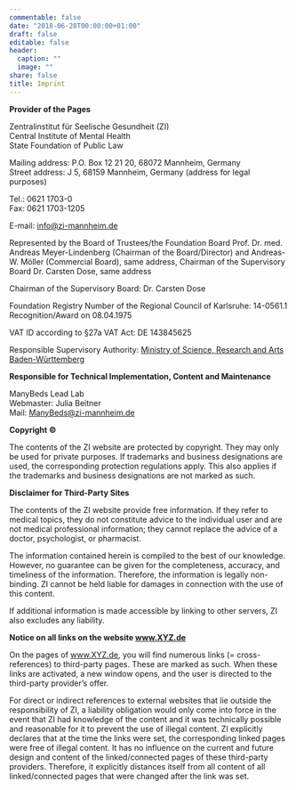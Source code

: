 ```yaml
---
commentable: false
date: "2018-06-28T00:00:00+01:00"
draft: false
editable: false
header:
  caption: ""
  image: ""
share: false
title: Imprint
---
```


**Provider of the Pages**

Zentralinstitut für Seelische Gesundheit (ZI)  
Central Institute of Mental Health  
State Foundation of Public Law  

Mailing address: P.O. Box 12 21 20, 68072 Mannheim, Germany  
Street address: J 5, 68159 Mannheim, Germany (address for legal purposes)  

Tel.: 0621 1703-0  
Fax: 0621 1703-1205

E-mail: [info@zi-mannheim.de](mailto:info@zi-mannheim.de)

Represented by the Board of Trustees/the Foundation Board Prof. Dr. med. Andreas Meyer-Lindenberg (Chairman of the Board/Director) and Andreas-W. Möller (Commercial Board), same address, Chairman of the Supervisory Board Dr. Carsten Dose, same address

Chairman of the Supervisory Board: Dr. Carsten Dose

Foundation Registry Number of the Regional Council of Karlsruhe: 14-0561.1  
Recognition/Award on 08.04.1975  

VAT ID according to §27a VAT Act: DE 143845625

Responsible Supervisory Authority: [Ministry of Science, Research and Arts Baden-Württemberg](https://mwk.baden-wuerttemberg.de/en/home)


**Responsible for Technical Implementation, Content and Maintenance**

ManyBeds Lead Lab  
Webmaster: Julia Beitner  
Mail: [ManyBeds@zi-mannheim.de](mailto:ManyBeds@zi-mannheim.de)


**Copyright ©**

The contents of the ZI website are protected by copyright. They may only be used for private purposes. If trademarks and business designations are used, the corresponding protection regulations apply. This also applies if the trademarks and business designations are not marked as such.

**Disclaimer for Third-Party Sites**

The contents of the ZI website provide free information. If they refer to medical topics, they do not constitute advice to the individual user and are not medical professional information; they cannot replace the advice of a doctor, psychologist, or pharmacist.

The information contained herein is compiled to the best of our knowledge. However, no guarantee can be given for the completeness, accuracy, and timeliness of the information. Therefore, the information is legally non-binding. ZI cannot be held liable for damages in connection with the use of this content.

If additional information is made accessible by linking to other servers, ZI also excludes any liability.


**Notice on all links on the website www.XYZ.de**

On the pages of www.XYZ.de, you will find numerous links (= cross-references) to third-party pages. These are marked as such. When these links are activated, a new window opens, and the user is directed to the third-party provider’s offer.

For direct or indirect references to external websites that lie outside the responsibility of ZI, a liability obligation would only come into force in the event that ZI had knowledge of the content and it was technically possible and reasonable for it to prevent the use of illegal content. ZI explicitly declares that at the time the links were set, the corresponding linked pages were free of illegal content. It has no influence on the current and future design and content of the linked/connected pages of these third-party providers. Therefore, it explicitly distances itself from all content of all linked/connected pages that were changed after the link was set.
